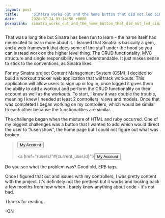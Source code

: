 ```yaml
---
layout: post
title:      "Sinatra works out and the home button that did not led Sinatra abyss."
date:       2020-07-24 03:14:58 +0000
permalink:  sinatra_works_out_and_the_home_button_that_did_not_led_sinatra_abyss
---
```



That was a long title but Sinatra has been fun to learn - the name itself had me excited to learn more about it. I learned that Sinatra is basically a gem, and a web framework that does some of the stuff under the hood so you can instead work on the higher level thing. The CRUD functionality, MVC structure and single responsibility were understandable. It just makes sense to stick to the conventions, as Sinatra likes. 

For my Sinatra project Content Management System (CSM), I decided to build a workout tracker web application that will track workouts. This application will allow users to sign up or log in, once logged it gives them the ability to add a workout and perform the CRUD functionality on their account as well as the workouts. To start, I knew it was double the trouble, meaning I knew I needed at least 2 controllers, views and models. Once that was completed I began working on my controllers, which would be similar to each other because the functionalities are similar. 

The challenge began when the mixture of HTML and ruby occurred. One of my biggest challenges was a button that I wanted to add which would direct the user to “/user/show”, the home page but I could not figure out what was broken.

> <a href="/users/<%=current_user.id%>"><button>My Account</button></a><br>  
><a href="/users/"#{current_user.id}"><button>My Account</button></a><br> 

Do you see what the problem was? Good old, ERB tags. 

Once I figured that out and issues with my controllers, I was pretty content with the project. It's definitely not the prettiest but it works and looking back a few months from now when I barely knew anything about code - it's not bad. 

Thanks for reading.

-ON



